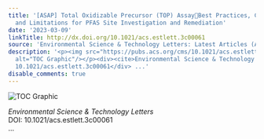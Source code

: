 ```yaml
---
title: '[ASAP] Total Oxidizable Precursor (TOP) AssayBest Practices, Capabilities
  and Limitations for PFAS Site Investigation and Remediation'
date: '2023-03-09'
linkTitle: http://dx.doi.org/10.1021/acs.estlett.3c00061
source: 'Environmental Science & Technology Letters: Latest Articles (ACS Publications)'
description: '<p><img src="https://pubs.acs.org/cms/10.1021/acs.estlett.3c00061/asset/images/medium/ez3c00061_0001.gif"
  alt="TOC Graphic"/></p><div><cite>Environmental Science & Technology Letters</cite></div><div>DOI:
  10.1021/acs.estlett.3c00061</div> ...'
disable_comments: true
---
```

<p><img src="https://pubs.acs.org/cms/10.1021/acs.estlett.3c00061/asset/images/medium/ez3c00061_0001.gif" alt="TOC Graphic"/></p><div><cite>Environmental Science & Technology Letters</cite></div><div>DOI: 10.1021/acs.estlett.3c00061</div> ...